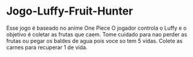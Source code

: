 # Jogo-Luffy-Fruit-Hunter

Esse jogo é baseado no anime One Piece
O jogador controla o Luffy e o objetivo é coletar  as frutas que caem. 
Tome cuidado para nao perder as frutas ou pegar os baldes de agua pois voce so tem 5 vidas.
Colete as carnes para recuperar 1 de vida.


